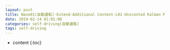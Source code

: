 ```yaml
---
layout: post
title: Nano01(自動運転)-Extend-Additional Content-L01-Unscented Kalman Filters
date: 2019-02-14 01:01:00
categories: self-driving(自動運転)
tags: self-driving
---
```

* content
{:toc}

